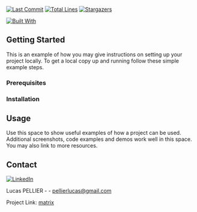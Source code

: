[![Last Commit][last-commit]][project-url]
[![Total Lines][total-lines]][project-url]
[![Stargazers][stars-shield]][stars-url]

[![Built With][built-with-c++]][project-url]

## Getting Started

This is an example of how you may give instructions on setting up your project locally.
To get a local copy up and running follow these simple example steps.

### Prerequisites

### Installation

## Usage

Use this space to show useful examples of how a project can be used. Additional screenshots, code examples and demos work well in this space. You may also link to more resources.

## Contact

[![LinkedIn][linkedin-shield]][linkedin-url]

Lucas PELLIER - - pellierlucas@gmail.com

Project Link: [matrix](https://github.com/lpellier/matrix)

[built-with-c++]: https://img.shields.io/badge/built%20with-C++-green

[project-url]: https://github.com/lpellier/matrix

[total-lines]: https://img.shields.io/tokei/lines/github/lpellier/matrix
[last-commit]: https://img.shields.io/github/last-commit/lpellier/matrix?style=flat

[stars-shield]: https://img.shields.io/github/stars/lpellier/matrix.svg?style=flat
[stars-url]: https://github.com/lpellier/matrix/stargazers
[linkedin-shield]: https://img.shields.io/badge/-LinkedIn-black.svg?flat&logo=linkedin&colorB=555
[linkedin-url]: https://linkedin.com/in/linkedin_username
[product-screenshot]: images/screenshot.png
[React.js]: https://img.shields.io/badge/React-20232A?style=for-the-badge&logo=react&logoColor=61DAFB
[React-url]: https://reactjs.org/ 